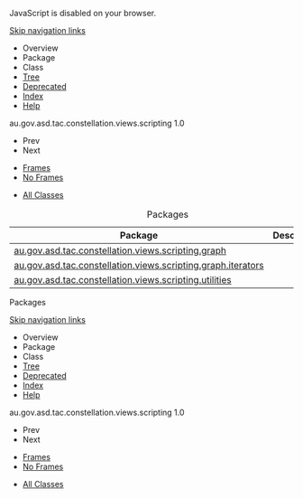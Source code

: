 <div>

JavaScript is disabled on your browser.

</div>

<div class="topNav">

<span id="navbar.top"></span>

<div class="skipNav">

[Skip navigation links](#skip.navbar.top "Skip navigation links")

</div>

<span id="navbar.top.firstrow"></span>

-   Overview
-   Package
-   Class
-   [Tree](overview-tree.html)
-   [Deprecated](deprecated-list.html)
-   [Index](index-all.html)
-   [Help](help-doc.html)

<div class="aboutLanguage">

au.gov.asd.tac.constellation.views.scripting 1.0

</div>

</div>

<div class="subNav">

-   Prev
-   Next

<!-- -->

-   [Frames](index.html?overview-summary.html)
-   [No Frames](overview-summary.html)

<!-- -->

-   [All Classes](allclasses-noframe.html)

<div>

</div>

<span id="skip.navbar.top"></span>

</div>

<div class="header">

</div>

<div class="contentContainer">

<table class="overviewSummary" data-border="0" data-cellpadding="3" data-cellspacing="0" data-summary="Packages table, listing packages, and an explanation">
<caption><span>Packages</span><span class="tabEnd"> </span></caption>
<thead>
<tr class="header">
<th class="colFirst" scope="col">Package</th>
<th class="colLast" scope="col">Description</th>
</tr>
</thead>
<tbody>
<tr class="odd altColor">
<td class="colFirst"><a href="au/gov/asd/tac/constellation/scripting/graph/package-summary.html">au.gov.asd.tac.constellation.views.scripting.graph</a></td>
<td class="colLast"> </td>
</tr>
<tr class="even rowColor">
<td class="colFirst"><a href="au/gov/asd/tac/constellation/scripting/graph/iterators/package-summary.html">au.gov.asd.tac.constellation.views.scripting.graph.iterators</a></td>
<td class="colLast"> </td>
</tr>
<tr class="odd altColor">
<td class="colFirst"><a href="au/gov/asd/tac/constellation/scripting/utilities/package-summary.html">au.gov.asd.tac.constellation.views.scripting.utilities</a></td>
<td class="colLast"> </td>
</tr>
</tbody>
</table>

Packages<span class="tabEnd"> </span>

</div>

<div class="bottomNav">

<span id="navbar.bottom"></span>

<div class="skipNav">

[Skip navigation links](#skip.navbar.bottom "Skip navigation links")

</div>

<span id="navbar.bottom.firstrow"></span>

-   Overview
-   Package
-   Class
-   [Tree](overview-tree.html)
-   [Deprecated](deprecated-list.html)
-   [Index](index-all.html)
-   [Help](help-doc.html)

<div class="aboutLanguage">

au.gov.asd.tac.constellation.views.scripting 1.0

</div>

</div>

<div class="subNav">

-   Prev
-   Next

<!-- -->

-   [Frames](index.html?overview-summary.html)
-   [No Frames](overview-summary.html)

<!-- -->

-   [All Classes](allclasses-noframe.html)

<div>

</div>

<span id="skip.navbar.bottom"></span>

</div>
